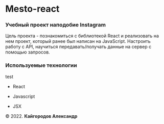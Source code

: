 # Mesto-react

### Учебный проект наподобие Instagram

Цель проекта - познакомиться с библиотекой React и реализовать на нем проект, который ранее был написан на JavaScript. Настроить работу с API, научиться передавать/получать данные на сервер с помощью запросов.

### Используемые технологии 
test

* React

* Javascript 

* JSX

© 2022. **Кайгородов Александр**